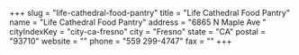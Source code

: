 +++
slug = "life-cathedral-food-pantry"
title = "Life Cathedral Food Pantry"
name = "Life Cathedral Food Pantry"
address = "6865 N Maple Ave "
cityIndexKey = "city-ca-fresno"
city = "Fresno"
state = "CA"
postal = "93710"
website = ""
phone = "559 299-4747"
fax = ""
+++
